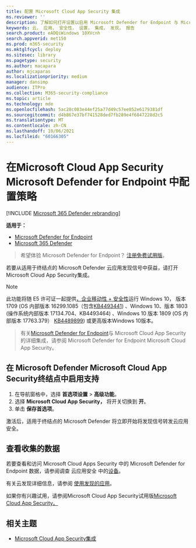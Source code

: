 ```yaml
---
title: 配置 Microsoft Cloud App Security 集成
ms.reviewer: ''
description: 了解如何打开设置以启用 Microsoft Defender for Endpoint 与 Microsoft Cloud App Security。
keywords: 云， 应用， 安全性， 设置， 集成， 发现， 报告
search.product: eADQiWindows 10XVcnh
search.appverid: met150
ms.prod: m365-security
ms.mktglfcycl: deploy
ms.sitesec: library
ms.pagetype: security
ms.author: macapara
author: mjcaparas
ms.localizationpriority: medium
manager: dansimp
audience: ITPro
ms.collection: M365-security-compliance
ms.topic: article
ms.technology: mde
ms.openlocfilehash: 5ac28c083e44ef25a77d49c57ee852e6179381df
ms.sourcegitcommit: d4b867e37bf741528ded7fb289e4f6847228d2c5
ms.translationtype: MT
ms.contentlocale: zh-CN
ms.lasthandoff: 10/06/2021
ms.locfileid: "60166305"
---
```

# <a name="configure-microsoft-cloud-app-security-in-microsoft-defender-for-endpoint"></a>在Microsoft Cloud App Security Microsoft Defender for Endpoint 中配置策略

[!INCLUDE [Microsoft 365 Defender rebranding](../../includes/microsoft-defender.md)]

**适用于：**
- [Microsoft Defender for Endpoint](https://go.microsoft.com/fwlink/p/?linkid=2154037)
- [Microsoft 365 Defender](https://go.microsoft.com/fwlink/?linkid=2118804)

> 希望体验 Microsoft Defender for Endpoint？ [注册免费试用版](https://signup.microsoft.com/create-account/signup?products=7f379fee-c4f9-4278-b0a1-e4c8c2fcdf7e&ru=https://aka.ms/MDEp2OpenTrial?ocid=docs-wdatp-exposedapis-abovefoldlink)。

若要从适用于终结点的 Microsoft Defender 云应用发现信号中获益，请打开Microsoft Cloud App Security集成。

> [!NOTE]
> 此功能将随 E5 许可证一起提供[，企业移动性 + 安全性](https://www.microsoft.com/cloud-platform/enterprise-mobility-security)运行 Windows 10， 版本 1709 (OS 内部版本 16299.1085（包含[KB4493441](https://support.microsoft.com/help/4493441)) 、Windows 10、版本 1803 (操作系统内部版本 17134.704、KB4493464) 、Windows 10 版本 1809 (OS 内部版本 17763.379） [](https://support.microsoft.com/help/4493464) [KB4489899](https://support.microsoft.com/help/4489899)) 或更高版本Windows 10版本。

> 有关[Microsoft Defender for Endpoint](/cloud-app-security/mde-integration)与 Microsoft Cloud App Security 的详细集成，请参阅 Microsoft Defender for Endpoint Microsoft Cloud App Security。

## <a name="enable-microsoft-cloud-app-security-in-microsoft-defender-for-endpoint"></a>在 Microsoft Defender Microsoft Cloud App Security终结点中启用支持

1. 在导航窗格中，选择 **首选项设置** \> **高级功能**。
2. 选择 **Microsoft Cloud App Security，** 将开关切换到 **开**。
3. 单击 **保存首选项**。

激活后，适用于终结点的 Microsoft Defender 将立即开始将发现信号转发云应用安全。

## <a name="view-the-data-collected"></a>查看收集的数据

若要查看和访问 Microsoft Cloud Apps Security 中的 Microsoft Defender for Endpoint 数据，请参阅调查 云应用安全 中的[设备](/cloud-app-security/mde-integration#investigate-devices-in-cloud-app-security)。

有关云发现详细信息，请参阅 [使用发现的应用](/cloud-app-security/discovered-apps)。

如果你有兴趣试用，请参阅Microsoft Cloud App Security试用版[Microsoft Cloud App Security。](https://signup.microsoft.com/Signup?OfferId=757c4c34-d589-46e4-9579-120bba5c92ed&ali=1)

## <a name="related-topic"></a>相关主题

- [Microsoft Cloud App Security集成](microsoft-cloud-app-security-integration.md)
